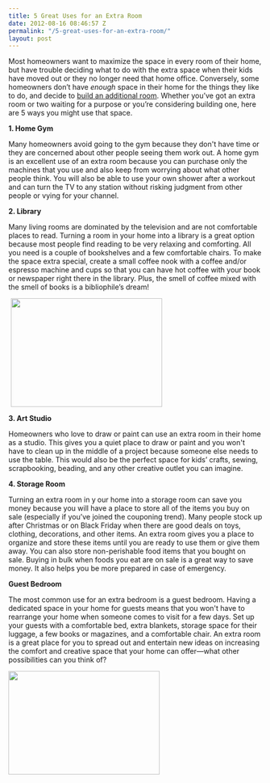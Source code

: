 ```yaml
---
title: 5 Great Uses for an Extra Room
date: 2012-08-16 08:46:57 Z
permalink: "/5-great-uses-for-an-extra-room/"
layout: post
---
```


Most homeowners want to maximize the space in every room of their home, but have trouble deciding what to do with the extra space when their kids have moved out or they no longer need that home office. Conversely, some homeowners don’t have <em>enough </em>space in their home for the things they like to do, and decide to <a href="http://www.murraylampert.com/san-diego-room-additions/">build an additional room</a>. Whether you’ve got an extra room or two waiting for a purpose or you’re considering building one, here are 5 ways you might use that space.

<strong>1. Home Gym</strong>

Many homeowners avoid going to the gym because they don't have time or they are concerned about other people seeing them work out. A home gym is an excellent use of an extra room because you can purchase only the machines that you use and also keep from worrying about what other people think. You will also be able to use your own shower after a workout and can turn the TV to any station without risking judgment from other people or vying for your channel.

<strong>2. Library</strong>

Many living rooms are dominated by the television and are not comfortable places to read. Turning a room in your home into a library is a great option because most people find reading to be very relaxing and comforting. All you need is a couple of bookshelves and a few comfortable chairs. To make the space extra special, create a small coffee nook with a coffee and/or espresso machine and cups so that you can have hot coffee with your book or newspaper right there in the library. Plus, the smell of coffee mixed with the smell of books is a bibliophile’s dream!

<a href="http://murraylampert.com/wp-content/uploads/2012/08/Cepak-Rendering-5.gif"><img class="alignleft size-medium wp-image-1137" style="margin-left: 5px; margin-right: 5px;" title="Great uses for an extra room" src="http://murraylampert.com/wp-content/uploads/2012/08/Cepak-Rendering-5-300x215.gif" alt="" width="300" height="215" /></a>

<strong>3. Art Studio</strong>

Homeowners who love to draw or paint can use an extra room in their home as a studio. This gives you a quiet place to draw or paint and you won't have to clean up in the middle of a project because someone else needs to use the table. This would also be the perfect space for kids’ crafts, sewing, scrapbooking, beading, and any other creative outlet you can imagine.

<strong>4. Storage Room</strong>

Turning an extra room in y<strong> </strong>our home into a storage room can save you money because you will have a place to store all of the items you buy on sale (especially if you’ve joined the couponing trend). Many people stock up after Christmas or on Black Friday when there are good deals on toys, clothing, decorations, and other items. An extra room gives you a place to organize and store these items until you are ready to use the<strong></strong>m or give them away. You can also store non-perishable food items that you bought on sale. Buying in bulk when foods you eat are on sale is a great way to save money. It also helps you be more prepared in case of emergency.

<strong>Guest Bedroom</strong>

The most common use for an extra bedroom is a guest bedroom. Having a dedicated space in your home for guests means that you won't have to rearrange your home when someone comes to visit for a few days. Set up your guests with a comfortable bed, extra blankets, storage space for their luggage, a few books or magazines, and a comfortable chair.
An extra room is a great place for you to spread out and entertain new ideas on increasing the comfort and creative space that your home can offer—what other possibilities can you think of?

<a href="http://murraylampert.com/wp-content/uploads/2012/08/barron3.gif"><img class="aligncenter size-medium wp-image-1136" title="barron" src="http://murraylampert.com/wp-content/uploads/2012/08/barron3-300x205.gif" alt="" width="300" height="205" /></a>
<strong></strong><strong></strong><strong></strong>
